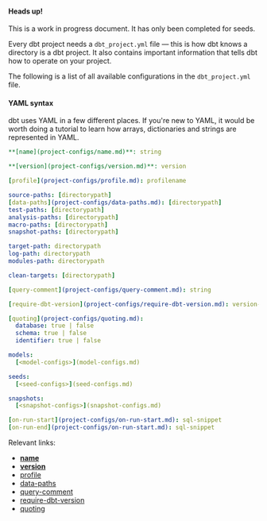 
<Alert type='warning'>
<h4>Heads up!</h4>
This is a work in progress document. It has only been completed for seeds.

</Alert>

Every dbt project needs a `dbt_project.yml` file — this is how dbt knows a directory is a dbt project. It also contains important information that tells dbt how to operate on your project.

The following is a list of all available configurations in the `dbt_project.yml` file.

<Alert type='info'>
    <h4>YAML syntax</h4>
    dbt uses YAML in a few different places. If you're new to YAML, it would be worth doing a tutorial to learn how arrays, dictionaries and strings are represented in YAML.
</Alert>

<File name='dbt_project.yml'>

```yml
**[name](project-configs/name.md)**: string

**[version](project-configs/version.md)**: version

[profile](project-configs/profile.md): profilename

source-paths: [directorypath]
[data-paths](project-configs/data-paths.md): [directorypath]
test-paths: [directorypath]
analysis-paths: [directorypath]
macro-paths: [directorypath]
snapshot-paths: [directorypath]

target-path: directorypath
log-path: directorypath
modules-path: directorypath

clean-targets: [directorypath]

[query-comment](project-configs/query-comment.md): string

[require-dbt-version](project-configs/require-dbt-version.md): version-range

[quoting](project-configs/quoting.md):
  database: true | false
  schema: true | false
  identifier: true | false

models:
  [<model-configs>](model-configs.md)

seeds:
  [<seed-configs>](seed-configs.md)

snapshots:
  [<snapshot-configs>](snapshot-configs.md)

[on-run-start](project-configs/on-run-start.md): sql-snippet
[on-run-end](project-configs/on-run-start.md): sql-snippet

```

</File>

Relevant links:
* **[name](project-configs/name.md)**
* **[version](project-configs/version.md)**
* [profile](project-configs/profile.md)
* [data-paths](project-configs/data-paths.md)
* [query-comment](project-configs/query-comment.md)
* [require-dbt-version](project-configs/require-dbt-version.md)
* [quoting](project-configs/quoting.md)
